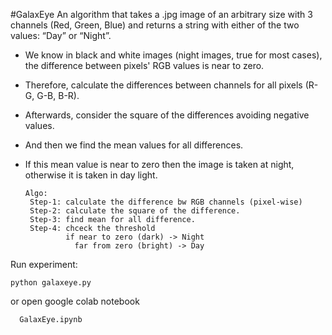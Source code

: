 #GalaxEye
An algorithm that takes a .jpg image of an arbitrary size with 3 channels (Red, Green, Blue) and returns a string with either of the two values: “Day” or “Night”.

- We know in black and white images (night images, true for most cases), the difference between pixels' RGB values is near to zero.
 
- Therefore, calculate the differences between channels for all pixels (R-G, G-B, B-R).

- Afterwards, consider the square of the differences avoiding negative values.

- And then we find the mean values for all differences.

- If this mean value is near to zero then the image is taken at night, otherwise it is taken in day light.

      Algo: 
       Step-1: calculate the difference bw RGB channels (pixel-wise)
       Step-2: calculate the square of the difference.
       Step-3: find mean for all difference.
       Step-4: chceck the threshold
               if near to zero (dark) -> Night
                 far from zero (bright) -> Day
Run experiment: 

    python galaxeye.py 
    
or open google colab notebook

      GalaxEye.ipynb
